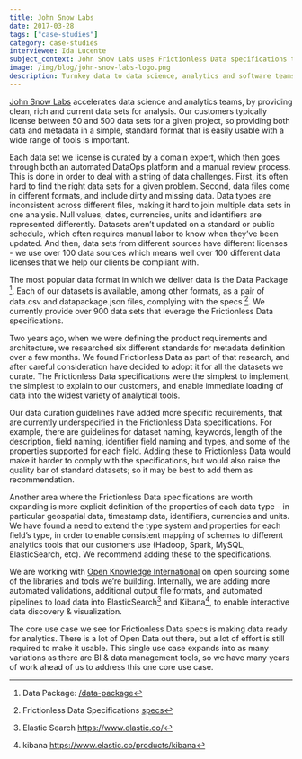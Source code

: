 ```yaml
---
title: John Snow Labs
date: 2017-03-28
tags: ["case-studies"]
category: case-studies
interviewee: Ida Lucente
subject_context: John Snow Labs uses Frictionless Data specifications to avail data to users for analysis
image: /img/blog/john-snow-labs-logo.png
description: Turnkey data to data science, analytics and software teams in healthcare industry.
---
```


[John Snow Labs](https://www.johnsnowlabs.com/) accelerates data science and analytics teams, by providing clean, rich and current data sets for analysis. Our customers typically license between 50 and 500 data sets for a given project, so providing both data and metadata in a simple, standard format that is easily usable with a wide range of tools is important.

Each data set we license is curated by a domain expert, which then goes through both an automated DataOps platform and a manual review process. This is done in order to deal with a string of data challenges. First, it’s often hard to find the right data sets for a given problem. Second, data files come in different formats, and include dirty and missing data. Data types are inconsistent across different files, making it hard to join multiple data sets in one analysis. Null values, dates, currencies, units and identifiers are represented differently. Datasets aren’t updated on a standard or public schedule, which often requires manual labor to know when they’ve been updated. And then, data sets from different sources have different licenses - we use over 100 data sources which means well over 100 different
data licenses that we help our clients be compliant with.

The most popular data format in which we deliver data is the Data Package [^datapackage]. Each of our datasets is available, among other formats, as a pair of data.csv and datapackage.json files, complying with the specs [^specs]. We currently provide over 900 data sets that leverage the Frictionless Data specifications.

Two years ago, when we were defining the product requirements and architecture, we researched six different standards for metadata definition over a few months. We found Frictionless Data as part of that research, and after careful consideration have decided to adopt it for all the datasets we curate. The Frictionless Data specifications were the simplest to implement, the simplest to explain to our customers, and enable immediate loading of data into the widest variety of analytical tools.

Our data curation guidelines have added more specific requirements, that are currently underspecified in the Frictionless Data specifications. For example, there are guidelines for dataset naming, keywords, length of the description, field naming, identifier field naming and types, and some of the properties supported for each field. Adding these to Frictionless Data would make it harder to comply with the specifications, but would also raise the quality bar of standard datasets; so it may be best to add them as recommendation.

Another area where the Frictionless Data specifications are worth expanding is more explicit definition of the properties of each data type - in particular geospatial data, timestamp data, identifiers, currencies and units. We have found a need to extend the type system and properties for each field’s type, in order to enable consistent mapping of schemas to different analytics tools that our customers use (Hadoop, Spark, MySQL, ElasticSearch, etc). We recommend adding these to the specifications.

We are working with [Open Knowledge International](http://www.okfn.org/) on open sourcing some of the libraries and tools we’re building. Internally, we are adding more automated validations, additional output file formats, and automated pipelines to load data into ElasticSearch[^elasticsearch] and Kibana[^kibana], to enable interactive data discovery & visualization.

The core use case we see for Frictionless Data specs is making data ready for analytics. There is a lot of Open Data out there, but a lot of effort is still required to make it usable. This single use case expands into as many variations as there are BI & data management tools, so we have many years of work ahead of us to address this one core use case.

[^datapackage]: Data Package: [/data-package](/data-package)
[^specs]: Frictionless Data Specifications [specs](https://specs.frictionlessdata.io/)
[^elasticsearch]: Elastic Search <https://www.elastic.co/>
[^kibana]: kibana <https://www.elastic.co/products/kibana>
